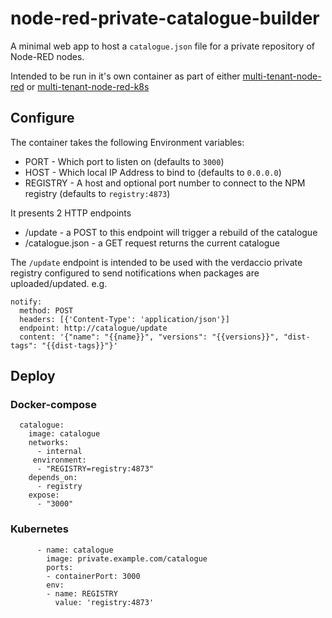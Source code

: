# node-red-private-catalogue-builder

A minimal web app to host a `catalogue.json` file for a private repository of
Node-RED nodes.

Intended to be run in it's own container as part of either 
[multi-tenant-node-red]() or [multi-tenant-node-red-k8s]()

## Configure

The container takes the following Environment variables:

 - PORT - Which port to listen on (defaults to `3000`)
 - HOST - Which local IP Address to bind to (defaults to `0.0.0.0`)
 - REGISTRY - A host and optional port number to connect to the NPM registry (defaults to `registry:4873`)

 It presents 2 HTTP endpoints

  - /update - a POST to this endpoint will trigger a rebuild of the catalogue
  - /catalogue.json - a GET request returns the current catalogue

The `/update` endpoint is intended to be used with the verdaccio private registry configured to send notifications
when packages are uploaded/updated. e.g.

```
notify:
  method: POST
  headers: [{'Content-Type': 'application/json'}]
  endpoint: http://catalogue/update
  content: '{"name": "{{name}}", "versions": "{{versions}}", "dist-tags": "{{dist-tags}}"}'
```

## Deploy

### Docker-compose

```
  catalogue:
    image: catalogue
    networks:
      - internal
     environment:
      - "REGISTRY=registry:4873"
    depends_on:
      - registry
    expose:
      - "3000"
```

### Kubernetes

```
      - name: catalogue
        image: private.example.com/catalogue
        ports:
        - containerPort: 3000
        env:
        - name: REGISTRY
          value: 'registry:4873'
```